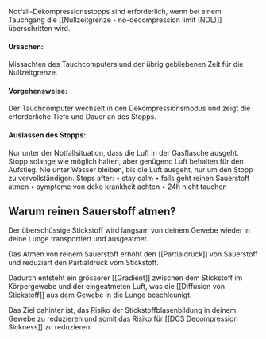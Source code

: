 Notfall-Dekompressionsstopps sind erforderlich, wenn bei einem Tauchgang die [[Nullzeitgrenze - no-decompression limit (NDL)]] überschritten wird.

#### Ursachen:
Missachten des Tauchcomputers und der übrig gebliebenen Zeit für die Nullzeitgrenze.

#### Vorgehensweise:
Der Tauchcomputer wechselt in den Dekompressionsmodus und zeigt die erforderliche Tiefe und Dauer an des Stopps.

#### Auslassen des Stopps:
Nur unter der Notfallsituation, dass die Luft in der Gasflasche ausgeht. Stopp solange wie möglich halten, aber genügend Luft behalten für den Aufstieg.
Nie unter Wasser bleiben, bis die Luft ausgeht, nur um den Stopp zu vervollständigen.
Steps after:
• stay calm
• falls geht reinen Sauerstoff atmen
• symptome von deko krankheit achten
• 24h nicht tauchen

## Warum reinen Sauerstoff atmen?

Der überschüssige Stickstoff wird langsam von deinem Gewebe wieder in deine Lunge transportiert und ausgeatmet.

Das Atmen von reinem Sauerstoff erhöht den [[Partialdruck]] von Sauerstoff und reduziert den Partialdruck vom Stickstoff.

Dadurch entsteht ein grösserer [[Gradient]] zwischen dem Stickstoff im Körpergewebe und der eingeatmeten Luft, was die [[Diffusion von Stickstoff]] aus dem Gewebe in die Lunge beschleunigt.

Das Ziel dahinter ist, das Risiko der Stickstoffblasenbildung in deinem Gewebe zu reduzieren und somit das Risiko für [[DCS Decompression Sickness]] zu reduzieren.